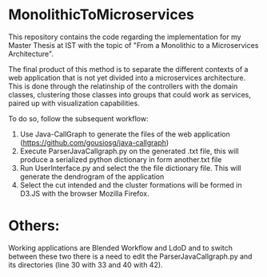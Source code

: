 # MonolithicToMicroservices

This repository contains the code regarding the implementation for my Master Thesis at IST with the topic of "From a Monolithic to a Microservices Architecture".

The final product of this method is to separate the different contexts of a web application that is not yet divided into a microservices architecture. This is done through the relatinship of the controllers with the domain classes, clustering those classes into groups that could work as services, paired up with visualization capabilities.

To do so, follow the subsequent workflow:
  1. Use Java-CallGraph to generate the files of the web application (https://github.com/gousiosg/java-callgraph)
  2. Execute ParserJavaCallgraph.py on the generated .txt file, this will produce a serialized python dictionary in form another.txt file
  3. Run UserInterface.py and select the the file dictionary file. This will generate the dendrogram of the application
  4. Select the cut intended and the cluster formations will be formed in D3.JS with the browser Mozilla Firefox.
  
# Others:
Working applications are Blended Workflow and LdoD and to switch between these two there is a need to edit the ParserJavaCallgraph.py and its directories (line 30 with 33 and 40 with 42).
